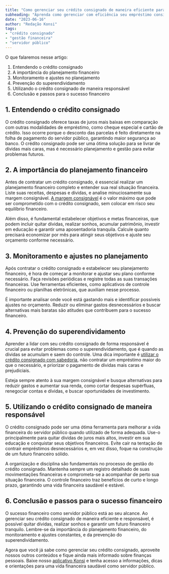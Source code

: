 ```yaml
---
title: "Como gerenciar seu crédito consignado de maneira eficiente para obter sucesso financeiro"
subheading: "Aprenda como gerenciar com eficiência seu empréstimo consignado e alcance o sucesso financeiro como servidor público"
date: "2023-06-16"
author: "Redação Konsi"
tags:
- "crédito consignado"
- "gestão financeira"
- "servidor público"
---
```


O que falaremos nesse artigo:
1. Entendendo o crédito consignado
2. A importância do planejamento financeiro
3. Monitoramento e ajustes no planejamento
4. Prevenção do superendividamento
5. Utilizando o crédito consignado de maneira responsável
6. Conclusão e passos para o sucesso financeiro

## 1. Entendendo o crédito consignado

O crédito consignado oferece taxas de juros mais baixas em comparação com outras modalidades de empréstimo, como cheque especial e cartão de crédito. Isso ocorre porque o desconto das parcelas é feito diretamente na folha de pagamento do servidor público, garantindo maior segurança ao banco. O crédito consignado pode ser uma ótima solução para se livrar de dívidas mais caras, mas é necessário planejamento e gestão para evitar problemas futuros.

## 2. A importância do planejamento financeiro

Antes de contratar um crédito consignado, é essencial realizar um planejamento financeiro completo e entender sua real situação financeira. Liste suas receitas, despesas e dívidas, e analise minuciosamente sua margem consignável. [A margem consignável](https://konsi.com.br/postagens/entendendo-a-margem-consignvel-como-planejar-seu-crdito-consignado) é o valor máximo que pode ser comprometido com o crédito consignado, sem colocar em risco seu equilíbrio financeiro.

Além disso, é fundamental estabelecer objetivos e metas financeiras, que podem incluir quitar dívidas, realizar sonhos, acumular patrimônio, investir em educação e garantir uma aposentadoria tranquila. Calcule quanto precisará economizar por mês para atingir seus objetivos e ajuste seu orçamento conforme necessário.

## 3. Monitoramento e ajustes no planejamento

Após contratar o crédito consignado e estabelecer seu planejamento financeiro, é hora de começar a monitorar e ajustar seu plano conforme necessário. Faça revisões periódicas e registre todas as suas transações financeiras. Use ferramentas eficientes, como aplicativos de controle financeiro ou planilhas eletrônicas, que auxiliam nesse processo.

É importante analisar onde você está gastando mais e identificar possíveis ajustes no orçamento. Reduzir ou eliminar gastos desnecessários e buscar alternativas mais baratas são atitudes que contribuem para o sucesso financeiro.

## 4. Prevenção do superendividamento
Aprender a lidar com seu crédito consignado de forma responsável é crucial para evitar problemas como o superendividamento, que é quando as dívidas se acumulam e saem do controle. Uma dica importante é [utilizar o crédito consignado com sabedoria](https://konsi.com.br/postagens/gesto-do-crdito-consignado-como-utilizar-com-sabedoria), não contratar um empréstimo maior do que o necessário, e priorizar o pagamento de dívidas mais caras e prejudiciais.

Esteja sempre atento à sua margem consignável e busque alternativas para reduzir gastos e aumentar sua renda, como cortar despesas supérfluas, renegociar contas e dívidas, e buscar oportunidades de investimento.

## 5. Utilizando o crédito consignado de maneira responsável

O crédito consignado pode ser uma ótima ferramenta para melhorar a vida financeira do servidor público quando utilizado de forma adequada. Use-o principalmente para quitar dívidas de juros mais altos, investir em sua educação e conquistar seus objetivos financeiros. Evite cair na tentação de contrair empréstimos desnecessários e, em vez disso, foque na construção de um futuro financeiro sólido.

A organização e disciplina são fundamentais no processo de gestão do crédito consignado. Mantenha sempre um registro detalhado de suas movimentações financeiras e comprometa-se a acompanhar de perto sua situação financeira. O controle financeiro traz benefícios de curto e longo prazo, garantindo uma vida financeira saudável e estável.

## 6. Conclusão e passos para o sucesso financeiro

O sucesso financeiro como servidor público está ao seu alcance. Ao gerenciar seu crédito consignado de maneira eficiente e responsável, é possível quitar dívidas, realizar sonhos e garantir um futuro financeiro tranquilo. Lembre-se da importância do planejamento financeiro, do monitoramento e ajustes constantes, e da prevenção do superendividamento.

Agora que você já sabe como gerenciar seu crédito consignado, aproveite nossos outros conteúdos e fique ainda mais informado sobre finanças pessoais. Baixe nosso [aplicativo Konsi](https://konsi.com.br/app-download) e tenha acesso a informações, dicas e orientações para uma vida financeira saudável como servidor público.
